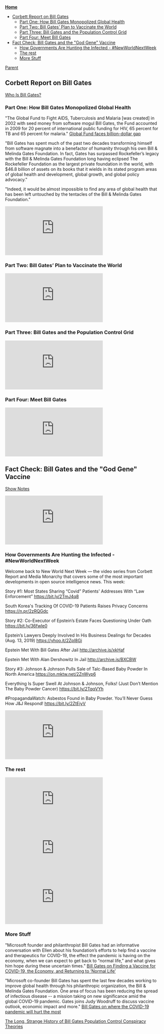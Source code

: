 <!-- START doctoc generated TOC please keep comment here to allow auto update -->
<!-- DON'T EDIT THIS SECTION, INSTEAD RE-RUN doctoc TO UPDATE -->
**[Home](#pages/blog/cv19/index)**

- [Corbett Report on Bill Gates](#corbett-report-on-bill-gates)
  - [Part One: How Bill Gates Monopolized Global Health](#part-one-how-bill-gates-monopolized-global-health)
  - [Part Two: Bill Gates’ Plan to Vaccinate the World](#part-two-bill-gates-plan-to-vaccinate-the-world)
  - [Part Three: Bill Gates and the Population Control Grid](#part-three-bill-gates-and-the-population-control-grid)
  - [Part Four: Meet Bill Gates](#part-four-meet-bill-gates)
- [Fact Check: Bill Gates and the "God Gene" Vaccine](#fact-check-bill-gates-and-the-god-gene-vaccine)
  - [How Governments Are Hunting the Infected - #NewWorldNextWeek](#how-governments-are-hunting-the-infected---newworldnextweek)
  - [The rest](#the-rest)
  - [More Stuff](#more-stuff)

<!-- END doctoc generated TOC please keep comment here to allow auto update -->

[Parent](#pages/blog/cv19/bilmel)

## Corbett Report on Bill Gates

[Who Is Bill Gates?](https://www.corbettreport.com/gates/)

### Part One: How Bill Gates Monopolized Global Health

"The Global Fund to Fight AIDS, Tuberculosis and Malaria [was created] in 
2002 with seed money from software mogul Bill Gates, the Fund accounted in 
2009 for 20 percent of international public funding for HIV, 65 percent for 
TB and 65 percent for malaria."
[Global Fund faces billion-dollar gap](https://archive.fo/20130124180843/http://www.google.com/hostednews/afp/article/ALeqM5h6Ih8CYz1SqAKYjI-SiowJgu8BSA?docId=CNG.07d4a47a8ce76f0e07e322726bdf65a2.6f1)

"Bill Gates has spent much of the past two decades transforming 
himself from software magnate into a benefactor of humanity through his own 
Bill & Melinda Gates Foundation. In fact, Gates has surpassed Rockefeller’s 
legacy with the Bill & Melinda Gates Foundation long having eclipsed The 
Rockefeller Foundation as the largest private foundation in the world, with 
$46.8 billion of assets on its books that it wields in its stated program areas 
of global health and development, global growth, and global policy advocacy."

"Indeed, it would be almost impossible to find any area of global health that 
has been left untouched by the tentacles of the Bill & Melinda Gates Foundation."

<iframe width="320" height="160" src="https://www.youtube.com/embed/wQSYdAX_9JY" frameborder="0" allow="accelerometer; autoplay; encrypted-media; gyroscope; picture-in-picture" allowfullscreen></iframe>

### Part Two: Bill Gates’ Plan to Vaccinate the World

<iframe width="320" height="160" src="https://www.youtube.com/embed/o7A_cMpKm6w" frameborder="0" allow="accelerometer; autoplay; encrypted-media; gyroscope; picture-in-picture" allowfullscreen></iframe>

### Part Three: Bill Gates and the Population Control Grid

<iframe width="320" height="160" src="https://www.youtube.com/embed/igx86PoU7v8" frameborder="0" allow="accelerometer; autoplay; encrypted-media; gyroscope; picture-in-picture" allowfullscreen></iframe>

### Part Four: Meet Bill Gates

<iframe width="320" height="160" src="https://www.youtube.com/embed/DSvhPnUgyz8" frameborder="0" allow="accelerometer; autoplay; encrypted-media; gyroscope; picture-in-picture" allowfullscreen></iframe>


## Fact Check: Bill Gates and the "God Gene" Vaccine

[Show Notes](https://www.corbettreport.com/fact-check-bill-gates-and-the-god-gene-vaccine/)

<iframe width="320" height="160" src="https://www.youtube.com/embed/DawyMdbRQSU" frameborder="0" allow="accelerometer; autoplay; encrypted-media; gyroscope; picture-in-picture" allowfullscreen></iframe>

### How Governments Are Hunting the Infected - #NewWorldNextWeek

Welcome back to New World Next Week — the video series from Corbett Report and Media Monarchy that covers some of the most important developments in open source intelligence news. This week:

Story #1: Most States Sharing “Covid” Patients' Addresses With “Law Enforcement”
https://bit.ly/2TmJ4q8

South Korea's Tracking Of COVID-19 Patients Raises Privacy Concerns
https://n.pr/2zRQGdc

Story #2: Co-Executor of Epstein’s Estate Faces Questioning Under Oath
https://bit.ly/36fwle0

Epstein’s Lawyers Deeply Involved In His Business Dealings for Decades (Aug. 13, 2019)
https://yhoo.it/2Zpl8Gi

Epstein Met With Bill Gates After Jail
http://archive.is/xkHaf

Epstein Met With Alan Dershowitz In Jail 
http://archive.is/BXCBW

Story #3: Johnson & Johnson Pulls Sale of Talc-Based Baby Powder In North America
https://on.mktw.net/2ZnWyp6

Everything Is Super Swell At Johnson & Johnson, Folks! (Just Don’t Mention The Baby Powder Cancer)
https://bit.ly/2TqqVYh

#PropagandaWatch: Asbestos Found in Baby Powder. You’ll Never Guess How J&J Respond!
https://bit.ly/2ZtEjyV


<iframe width="320" height="160" src="https://www.youtube.com/embed/HfqdSG4dtsg" frameborder="0" allow="accelerometer; autoplay; encrypted-media; gyroscope; picture-in-picture" allowfullscreen></iframe>

### The rest

<iframe width="320" height="160" src="https://www.youtube.com/embed/3Jg4jzDmMac" frameborder="0" allow="accelerometer; autoplay; encrypted-media; gyroscope; picture-in-picture" allowfullscreen></iframe>
<iframe width="320" height="160" src="https://www.youtube.com/embed/k1trzdmwR2M" frameborder="0" allow="accelerometer; autoplay; encrypted-media; gyroscope; picture-in-picture" allowfullscreen></iframe>
<iframe width="320" height="160" src="https://www.youtube.com/embed/8lh-HGcXE1Q" frameborder="0" allow="accelerometer; autoplay; encrypted-media; gyroscope; picture-in-picture" allowfullscreen></iframe>

### More Stuff

"Microsoft founder and philanthropist Bill Gates had an informative 
conversation with Ellen about his foundation’s efforts to help find a vaccine 
and therapeutics for COVID-19, the effect the pandemic is having on the 
economy, when we can expect to get back to “normal life,” and what gives him 
hope during these uncertain times."
[Bill Gates on Finding a Vaccine for COVID-19, the Economy, and Returning to ‘Normal Life’](https://www.youtube.com/watch?v=5oEcxMfwJnw)

"Microsoft co-founder Bill Gates has spent the last few decades working to 
improve global health through his philanthropic organization, the Bill & 
Melinda Gates Foundation. One area of focus has been reducing the spread of 
infectious disease -- a mission taking on new significance amid the global 
COVID-19 pandemic. Gates joins Judy Woodruff to discuss vaccine outlook, 
economic impact and more."
[Bill Gates on where the COVID-19 pandemic will hurt the most](https://www.youtube.com/watch?v=W3qz9-bxljA)



[The Long, Strange History of Bill Gates Population Control Conspiracy Theories](https://www.huffpost.com/entry/bill-gates-coronavirus-vaccine-conspiracy_n_5eb9ab7ac5b69358ef8a9803)
